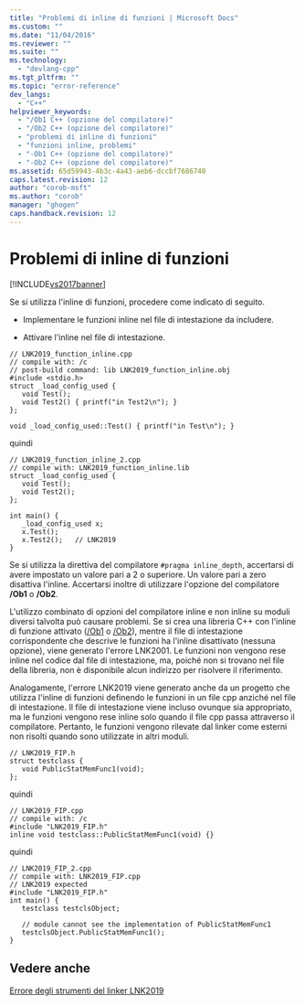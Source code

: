 ```yaml
---
title: "Problemi di inline di funzioni | Microsoft Docs"
ms.custom: ""
ms.date: "11/04/2016"
ms.reviewer: ""
ms.suite: ""
ms.technology: 
  - "devlang-cpp"
ms.tgt_pltfrm: ""
ms.topic: "error-reference"
dev_langs: 
  - "C++"
helpviewer_keywords: 
  - "/Ob1 C++ (opzione del compilatore)"
  - "/Ob2 C++ (opzione del compilatore)"
  - "problemi di inline di funzioni"
  - "funzioni inline, problemi"
  - "-Ob1 C++ (opzione del compilatore)"
  - "-Ob2 C++ (opzione del compilatore)"
ms.assetid: 65d59943-4b3c-4a43-aeb6-dccbf7686740
caps.latest.revision: 12
author: "corob-msft"
ms.author: "corob"
manager: "ghogen"
caps.handback.revision: 12
---
```

# Problemi di inline di funzioni
[!INCLUDE[vs2017banner](../../assembler/inline/includes/vs2017banner.md)]

Se si utilizza l'inline di funzioni, procedere come indicato di seguito.  
  
-   Implementare le funzioni inline nel file di intestazione da includere.  
  
-   Attivare l'inline nel file di intestazione.  
  
```  
// LNK2019_function_inline.cpp  
// compile with: /c   
// post-build command: lib LNK2019_function_inline.obj  
#include <stdio.h>  
struct _load_config_used {  
   void Test();  
   void Test2() { printf("in Test2\n"); }  
};  
  
void _load_config_used::Test() { printf("in Test\n"); }  
```  
  
 quindi  
  
```  
// LNK2019_function_inline_2.cpp  
// compile with: LNK2019_function_inline.lib  
struct _load_config_used {  
   void Test();  
   void Test2();  
};  
  
int main() {  
   _load_config_used x;  
   x.Test();  
   x.Test2();   // LNK2019  
}  
```  
  
 Se si utilizza la direttiva del compilatore `#pragma inline_depth`, accertarsi di avere impostato un valore pari a 2 o superiore.  Un valore pari a zero disattiva l'inline.  Accertarsi inoltre di utilizzare l'opzione del compilatore **\/Ob1** o **\/Ob2**.  
  
 L'utilizzo combinato di opzioni del compilatore inline e non inline su moduli diversi talvolta può causare problemi.  Se si crea una libreria C\+\+ con l'inline di funzione attivato \([\/Ob1](../../build/reference/ob-inline-function-expansion.md) o [\/Ob2](../../build/reference/ob-inline-function-expansion.md)\), mentre il file di intestazione corrispondente che descrive le funzioni ha l'inline disattivato \(nessuna opzione\), viene generato l'errore LNK2001.  Le funzioni non vengono rese inline nel codice dal file di intestazione, ma, poiché non si trovano nel file della libreria, non è disponibile alcun indirizzo per risolvere il riferimento.  
  
 Analogamente, l'errore LNK2019 viene generato anche da un progetto che utilizza l'inline di funzioni definendo le funzioni in un file cpp anziché nel file di intestazione.  Il file di intestazione viene incluso ovunque sia appropriato, ma le funzioni vengono rese inline solo quando il file cpp passa attraverso il compilatore. Pertanto, le funzioni vengono rilevate dal linker come esterni non risolti quando sono utilizzate in altri moduli.  
  
```  
// LNK2019_FIP.h  
struct testclass {  
   void PublicStatMemFunc1(void);  
};  
```  
  
 quindi  
  
```  
// LNK2019_FIP.cpp  
// compile with: /c  
#include "LNK2019_FIP.h"  
inline void testclass::PublicStatMemFunc1(void) {}  
```  
  
 quindi  
  
```  
// LNK2019_FIP_2.cpp  
// compile with: LNK2019_FIP.cpp  
// LNK2019 expected  
#include "LNK2019_FIP.h"  
int main() {  
   testclass testclsObject;  
  
   // module cannot see the implementation of PublicStatMemFunc1  
   testclsObject.PublicStatMemFunc1();  
}  
```  
  
## Vedere anche  
 [Errore degli strumenti del linker LNK2019](../../error-messages/tool-errors/linker-tools-error-lnk2019.md)